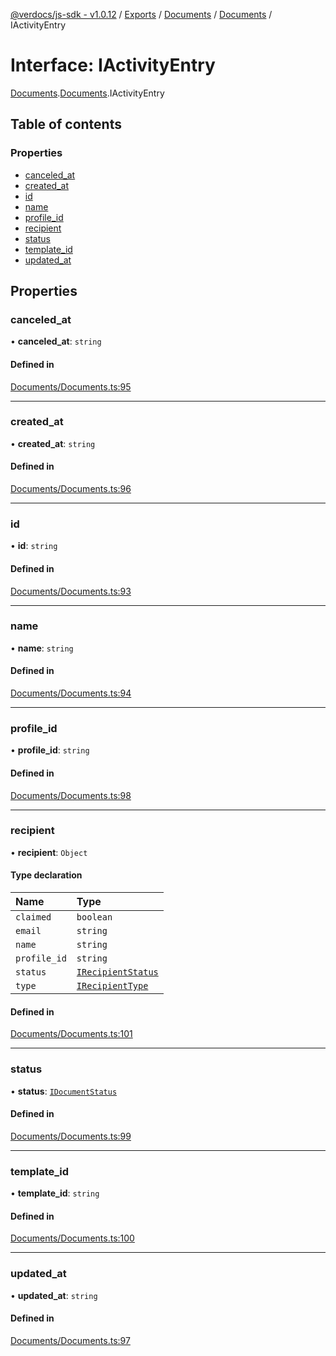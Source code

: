 [@verdocs/js-sdk - v1.0.12](../README.md) / [Exports](../modules.md) / [Documents](../modules/Documents.md) / [Documents](../modules/Documents.Documents-1.md) / IActivityEntry

# Interface: IActivityEntry

[Documents](../modules/Documents.md).[Documents](../modules/Documents.Documents-1.md).IActivityEntry

## Table of contents

### Properties

- [canceled_at](Documents.Documents-1.IActivityEntry.md#canceled_at)
- [created_at](Documents.Documents-1.IActivityEntry.md#created_at)
- [id](Documents.Documents-1.IActivityEntry.md#id)
- [name](Documents.Documents-1.IActivityEntry.md#name)
- [profile_id](Documents.Documents-1.IActivityEntry.md#profile_id)
- [recipient](Documents.Documents-1.IActivityEntry.md#recipient)
- [status](Documents.Documents-1.IActivityEntry.md#status)
- [template_id](Documents.Documents-1.IActivityEntry.md#template_id)
- [updated_at](Documents.Documents-1.IActivityEntry.md#updated_at)

## Properties

### canceled\_at

• **canceled\_at**: `string`

#### Defined in

[Documents/Documents.ts:95](https://github.com/Verdocs/js-sdk/blob/main/src/Documents/Documents.ts#L95)

___

### created\_at

• **created\_at**: `string`

#### Defined in

[Documents/Documents.ts:96](https://github.com/Verdocs/js-sdk/blob/main/src/Documents/Documents.ts#L96)

___

### id

• **id**: `string`

#### Defined in

[Documents/Documents.ts:93](https://github.com/Verdocs/js-sdk/blob/main/src/Documents/Documents.ts#L93)

___

### name

• **name**: `string`

#### Defined in

[Documents/Documents.ts:94](https://github.com/Verdocs/js-sdk/blob/main/src/Documents/Documents.ts#L94)

___

### profile\_id

• **profile\_id**: `string`

#### Defined in

[Documents/Documents.ts:98](https://github.com/Verdocs/js-sdk/blob/main/src/Documents/Documents.ts#L98)

___

### recipient

• **recipient**: `Object`

#### Type declaration

| Name | Type |
| :------ | :------ |
| `claimed` | `boolean` |
| `email` | `string` |
| `name` | `string` |
| `profile_id` | `string` |
| `status` | [`IRecipientStatus`](../modules/Documents.Documents-1.md#irecipientstatus) |
| `type` | [`IRecipientType`](../modules/Documents.Documents-1.md#irecipienttype) |

#### Defined in

[Documents/Documents.ts:101](https://github.com/Verdocs/js-sdk/blob/main/src/Documents/Documents.ts#L101)

___

### status

• **status**: [`IDocumentStatus`](../modules/Documents.Documents-1.md#idocumentstatus)

#### Defined in

[Documents/Documents.ts:99](https://github.com/Verdocs/js-sdk/blob/main/src/Documents/Documents.ts#L99)

___

### template\_id

• **template\_id**: `string`

#### Defined in

[Documents/Documents.ts:100](https://github.com/Verdocs/js-sdk/blob/main/src/Documents/Documents.ts#L100)

___

### updated\_at

• **updated\_at**: `string`

#### Defined in

[Documents/Documents.ts:97](https://github.com/Verdocs/js-sdk/blob/main/src/Documents/Documents.ts#L97)
